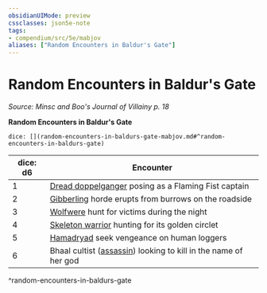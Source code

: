 ```yaml
---
obsidianUIMode: preview
cssclasses: json5e-note
tags:
- compendium/src/5e/mabjov
aliases: ["Random Encounters in Baldur's Gate"]
---
```

# Random Encounters in Baldur's Gate
*Source: Minsc and Boo's Journal of Villainy p. 18* 

**Random Encounters in Baldur's Gate**

`dice: [](random-encounters-in-baldurs-gate-mabjov.md#^random-encounters-in-baldurs-gate)`

| dice: d6 | Encounter |
|----------|-----------|
| 1 | [Dread doppelganger](2-Mechanics/CLI/bestiary/monstrosity/dread-doppelganger-mabjov.md) posing as a Flaming Fist captain |
| 2 | [Gibberling](2-Mechanics/CLI/bestiary/aberration/gibberling-mabjov.md) horde erupts from burrows on the roadside |
| 3 | [Wolfwere](2-Mechanics/CLI/bestiary/humanoid/wolfwere-mabjov.md) hunt for victims during the night |
| 4 | [Skeleton warrior](2-Mechanics/CLI/bestiary/undead/skeleton-warrior-mabjov.md) hunting for its golden circlet |
| 5 | [Hamadryad](2-Mechanics/CLI/bestiary/fey/hamadryad-mabjov.md) seek vengeance on human loggers |
| 6 | Bhaal cultist ([assassin](2-Mechanics/CLI/bestiary/humanoid/assassin.md)) looking to kill in the name of her god |
^random-encounters-in-baldurs-gate